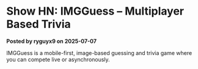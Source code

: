 # Show HN: IMGGuess – Multiplayer Based Trivia

**Posted by ryguyx9 on 2025-07-07**

IMGGuess is a mobile-first, image-based guessing and trivia game where you can compete live or asynchronously.